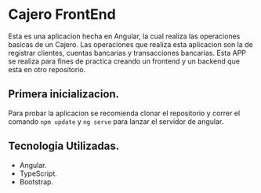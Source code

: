 # Cajero FrontEnd
Esta es una aplicacion hecha en Angular, la cual realiza las operaciones basicas de un Cajero.
Las operaciones que realiza esta aplicacion son la de registrar clientes, cuentas bancarias y transacciones bancarias.
Esta APP se realiza para fines de practica creando un frontend y un backend que esta en otro repositorio.

## Primera inicializacion.
Para probar la aplicacion se recomienda clonar el repositorio y correr el comando `npm update` y  `ng serve` para lanzar el servidor de angular.

## Tecnologia Utilizadas.
  - Angular.
  - TypeScript.
  - Bootstrap.